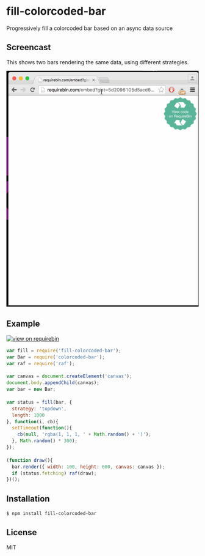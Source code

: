 
# fill-colorcoded-bar

  Progressively fill a colorcoded bar based on an async data source

## Screencast

  This shows two bars rendering the same data, using different strategies.

  ![animation](animation.gif)

## Example

  [![view on requirebin](http://requirebin.com/badge.png)](http://requirebin.com/?gist=5d2096105d5acd69325d)

```js
var fill = require('fill-colorcoded-bar');
var Bar = require('colorcoded-bar');
var raf = require('raf');

var canvas = document.createElement('canvas');
document.body.appendChild(canvas);
var bar = new Bar;

var status = fill(bar, {
  strategy: 'topdown',
  length: 1000
}, function(i, cb){
  setTimeout(function(){
    cb(null, 'rgba(1, 1, 1, ' + Math.random() + ')');
  }, Math.random() * 300);
});

(function draw(){
  bar.render({ width: 100, height: 600, canvas: canvas });
  if (status.fetching) raf(draw);
})();
```

## Installation

```bash
$ npm install fill-colorcoded-bar
```

## License

  MIT

